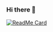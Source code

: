 ### Hi there 👋


[![ReadMe Card](https://github-readme-stats.vercel.app/api?username=mamal72&show_icons=true&hide=[%22contribs%22])](https://github.com/mamal72/mamal72)

